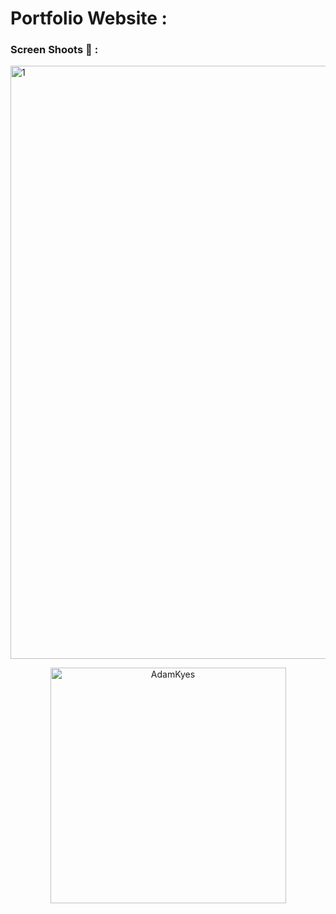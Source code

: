 # Portfolio Website : 
 
### Screen Shoots 📸 : 

<img width="949" alt="1" src="https://github.com/moadhamousti/Portfolio/assets/118165767/12a41c91-8ef8-4192-919d-7e61b1b63ad7">


<p align="center">
  <img width="377" alt="AdamKyes" src="https://github.com/moadhamousti/Portfolio/assets/118165767/1b2f4216-4a44-4344-813d-2dcece0967b4">
</p>


